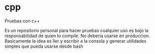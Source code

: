 # cpp
Pruebas con c++ 

Es un repositorio personal para hacer pruebas cualquier uso es bajo la responsabilidad de quien lo compile. 
No deberia usarse en produccion.
Basicamente la idea es ller y escribir a la consola y generar utilidades simples que pueda usarse desde bash

